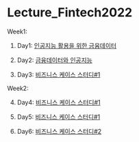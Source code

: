 # Lecture_Fintech2022

Week1:

1. Day1: [인공지능 활용을 위한 금융데이터](week1.md#day1)

2. Day2: [금융데이터와 인공지능](week1.md#day2)

3. Day3: [비즈니스 케이스 스터디#1](week1.md#day3)

Week2:

4. Day4: [비즈니스 케이스 스터디#1](week2.md#day4)

5. Day5: [비즈니스 케이스 스터디#1](week2.md#day5)

6. Day6: [비즈니스 케이스 스터디#2](week2.md#day6)
